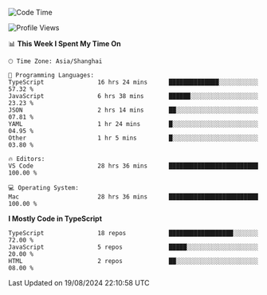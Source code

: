 <!--START_SECTION:waka-->
![Code Time](http://img.shields.io/badge/Code%20Time-6%2C564%20hrs%2023%20mins-blue)

![Profile Views](http://img.shields.io/badge/Profile%20Views-0-blue)

📊 **This Week I Spent My Time On** 

```text
🕑︎ Time Zone: Asia/Shanghai

💬 Programming Languages: 
TypeScript               16 hrs 24 mins      ██████████████░░░░░░░░░░░   57.32 % 
JavaScript               6 hrs 38 mins       ██████░░░░░░░░░░░░░░░░░░░   23.23 % 
JSON                     2 hrs 14 mins       ██░░░░░░░░░░░░░░░░░░░░░░░   07.81 % 
YAML                     1 hr 24 mins        █░░░░░░░░░░░░░░░░░░░░░░░░   04.95 % 
Other                    1 hr 5 mins         █░░░░░░░░░░░░░░░░░░░░░░░░   03.80 % 

🔥 Editors: 
VS Code                  28 hrs 36 mins      █████████████████████████   100.00 % 

💻 Operating System: 
Mac                      28 hrs 36 mins      █████████████████████████   100.00 % 
```

**I Mostly Code in TypeScript** 

```text
TypeScript               18 repos            ██████████████████░░░░░░░   72.00 % 
JavaScript               5 repos             █████░░░░░░░░░░░░░░░░░░░░   20.00 % 
HTML                     2 repos             ██░░░░░░░░░░░░░░░░░░░░░░░   08.00 % 
```




 Last Updated on 19/08/2024 22:10:58 UTC
<!--END_SECTION:waka-->
